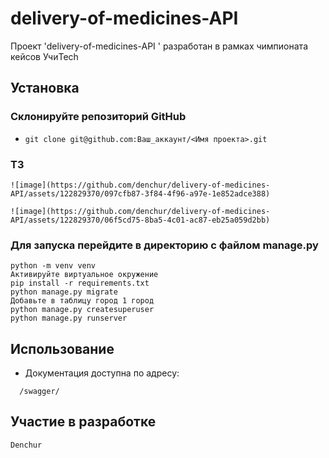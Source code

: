 # delivery-of-medicines-API

Проект 'delivery-of-medicines-API
' разработан в рамках чимпионата кейсов УчиTech
## Установка

### Cклонируйте репозиторий GitHub
- `git clone git@github.com:Ваш_аккаунт/<Имя проекта>.git`

### ТЗ
```
![image](https://github.com/denchur/delivery-of-medicines-API/assets/122829370/097cfb87-3f84-4f96-a97e-1e852adce388)

```
```
![image](https://github.com/denchur/delivery-of-medicines-API/assets/122829370/06f5cd75-8ba5-4c01-ac87-eb25a059d2bb)
```
### Для запуска перейдите в директорию с файлом manage.py
```
python -m venv venv
Активируйте виртуальное окружение
pip install -r requirements.txt
python manage.py migrate
Добавьте в таблицу город 1 город
python manage.py createsuperuser
python manage.py runserver
```

## Использование
- Документация доступна по адресу:
```
  /swagger/
```

## Участие в разработке
    Denchur
